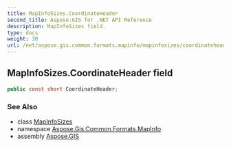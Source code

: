 ```yaml
---
title: MapInfoSizes.CoordinateHeader
second_title: Aspose.GIS for .NET API Reference
description: MapInfoSizes field. 
type: docs
weight: 30
url: /net/aspose.gis.common.formats.mapinfo/mapinfosizes/coordinateheader/
---
```

## MapInfoSizes.CoordinateHeader field

```csharp
public const short CoordinateHeader;
```

### See Also

* class [MapInfoSizes](../)
* namespace [Aspose.Gis.Common.Formats.MapInfo](../../mapinfosizes/)
* assembly [Aspose.GIS](../../../)


